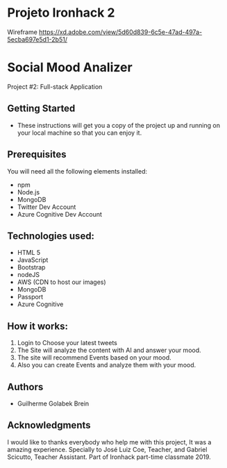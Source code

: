 # Projeto Ironhack 2
Wireframe https://xd.adobe.com/view/5d60d839-6c5e-47ad-497a-5ecba697e5d1-2b51/

# Social Mood Analizer
Project #2: Full-stack Application

## Getting Started
- These instructions will get you a copy of the project up and running on your local machine so that you can enjoy it.

## Prerequisites
You will need all the following elements installed:
- npm
- Node.js
- MongoDB
- Twitter Dev Account
- Azure Cognitive Dev Account

## Technologies used:
- HTML 5
- JavaScript 
- Bootstrap 
- nodeJS
- AWS (CDN to host our images)
- MongoDB 
- Passport
- Azure Cognitive

## How it works:
1. Login to Choose your latest tweets
2. The Site will analyze the content with AI and answer your mood.
3. The site will recommend Events based on your mood.
4. Also you can create Events and analyze them with your mood.

## Authors
- Guilherme Golabek Brein

## Acknowledgments
I would like to thanks everybody who help me with this project, It was a amazing experience. Specially to José Luiz Coe, Teacher, and Gabriel Scicutto, Teacher Assistant. Part of Ironhack part-time classmate 2019.
